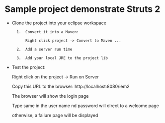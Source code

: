 # Sample project demonstrate Struts 2 

- Clone the project into your eclipse workspace

		1.	Convert it into a Maven:

			Right click project -> Convert to Maven ...

		2.  Add a server run time

		3.	Add your local JRE to the project lib

- Test the project:
	
	Right click on the project -> Run on Server 
	
	Copy this URL to the browser: http://localhost:8080/iem2
	
	The browser will show the login page
	
	Type same in the user name nd password will direct to a welcome page
	
	otherwise, a failure page will be displayed
	